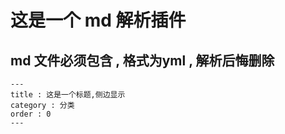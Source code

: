 # 这是一个 md 解析插件


## md 文件必须包含 , 格式为yml , 解析后悔删除
```
---
title : 这是一个标题,侧边显示
category : 分类
order : 0
---
```
